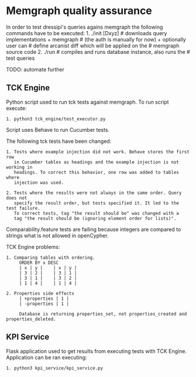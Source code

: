 # Memgraph quality assurance

In order to test dressipi's queries agains memgraph the following commands have
to be executed:
    1. ./init [Dxyz] # downloads query implementations + memgraph
                     # (the auth is manually for now) + optionally user can
                     # define arcanist diff which will be applied on the
                     # memgraph source code
    2. ./run         # compiles and runs database instance, also runs the
                     # test queries

TODO: automate further

## TCK Engine

Python script used to run tck tests against memgraph. To run script execute:

    1. python3 tck_engine/test_executor.py

Script uses Behave to run Cucumber tests.

The following tck tests have been changed:

    1. Tests where example injection did not work. Behave stores the first row
       in Cucumber tables as headings and the example injection is not working in
       headings. To correct this behavior, one row was added to tables where
       injection was used.

    2. Tests where the results were not always in the same order. Query does not
       specify the result order, but tests specified it. It led to the test failure.
       To correct tests, tag "the result should be" was changed with a
       tag "the result should be (ignoring element order for lists)".

Comparability.feature tests are failing because integers are compared to strings
what is not allowed in openCypher.

TCK Engine problems:

    1. Comparing tables with ordering.
         ORDER BY x DESC
         | x | y |    | x | y |
         | 3 | 2 |    | 3 | 1 |
         | 3 | 1 |    | 3 | 2 |
         | 1 | 4 |    | 1 | 4 |

    2. Properties side effects
         | +properties | 1 |
         | -properties | 1 |

         Database is returning properties_set, not properties_created and properties_deleted.

## KPI Service

Flask application used to get results from executing tests with TCK Engine.
Application can be ran executing:

    1. python3 kpi_service/kpi_service.py
